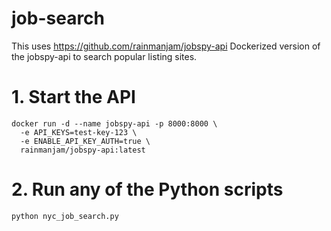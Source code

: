 # job-search
This uses https://github.com/rainmanjam/jobspy-api Dockerized version of the jobspy-api to search popular listing sites.

# 1. Start the API
```
docker run -d --name jobspy-api -p 8000:8000 \
  -e API_KEYS=test-key-123 \
  -e ENABLE_API_KEY_AUTH=true \
  rainmanjam/jobspy-api:latest
```
# 2. Run any of the Python scripts
`python nyc_job_search.py`
